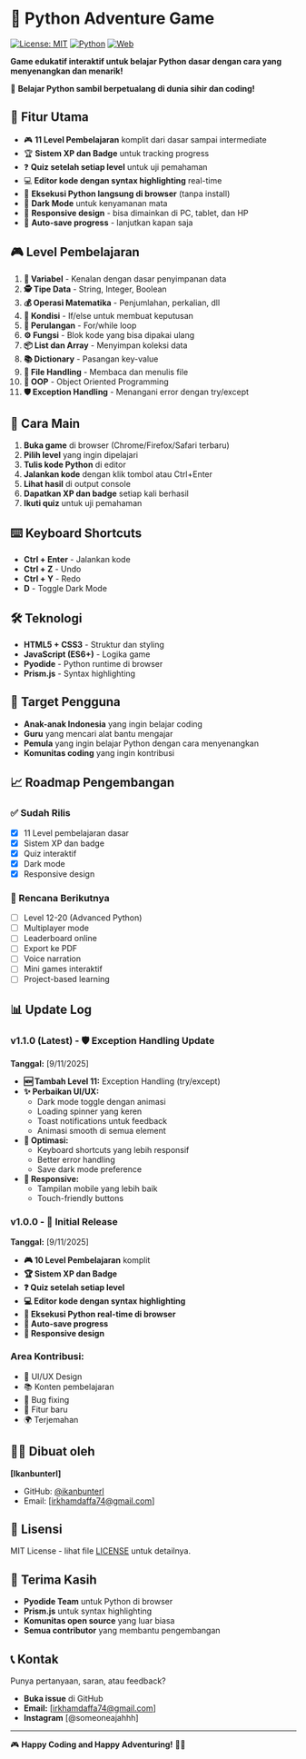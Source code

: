 # 🐍 Python Adventure Game

[![License: MIT](https://img.shields.io/badge/License-MIT-yellow.svg)](https://opensource.org/licenses/MIT)
[![Python](https://img.shields.io/badge/Python-3.11-blue.svg)](https://www.python.org/)
[![Web](https://img.shields.io/badge/Web-Browser-green.svg)](https://)

**Game edukatif interaktif untuk belajar Python dasar dengan cara yang menyenangkan dan menarik!**

🎯 **Belajar Python sambil berpetualang di dunia sihir dan coding!**

## 🌟 Fitur Utama

- 🎮 **11 Level Pembelajaran** komplit dari dasar sampai intermediate
- 🏆 **Sistem XP dan Badge** untuk tracking progress
- ❓ **Quiz setelah setiap level** untuk uji pemahaman
- 💻 **Editor kode dengan syntax highlighting** real-time
- 🚀 **Eksekusi Python langsung di browser** (tanpa install)
- 🌙 **Dark Mode** untuk kenyamanan mata
- 📱 **Responsive design** - bisa dimainkan di PC, tablet, dan HP
- 💾 **Auto-save progress** - lanjutkan kapan saja

## 🎮 Level Pembelajaran

1. **🎯 Variabel** - Kenalan dengan dasar penyimpanan data
2. **🕵️ Tipe Data** - String, Integer, Boolean
3. **💰 Operasi Matematika** - Penjumlahan, perkalian, dll
4. **🧭 Kondisi** - If/else untuk membuat keputusan
5. **🔁 Perulangan** - For/while loop
6. **⚙️ Fungsi** - Blok kode yang bisa dipakai ulang
7. **📦 List dan Array** - Menyimpan koleksi data
8. **📚 Dictionary** - Pasangan key-value
9. **💾 File Handling** - Membaca dan menulis file
10. **🧙 OOP** - Object Oriented Programming
11. **🛡️ Exception Handling** - Menangani error dengan try/except

## 🚀 Cara Main

1. **Buka game** di browser (Chrome/Firefox/Safari terbaru)
2. **Pilih level** yang ingin dipelajari
3. **Tulis kode Python** di editor
4. **Jalankan kode** dengan klik tombol atau Ctrl+Enter
5. **Lihat hasil** di output console
6. **Dapatkan XP dan badge** setiap kali berhasil
7. **Ikuti quiz** untuk uji pemahaman

## ⌨️ Keyboard Shortcuts

- **Ctrl + Enter** - Jalankan kode
- **Ctrl + Z** - Undo
- **Ctrl + Y** - Redo
- **D** - Toggle Dark Mode

## 🛠️ Teknologi

- **HTML5 + CSS3** - Struktur dan styling
- **JavaScript (ES6+)** - Logika game
- **Pyodide** - Python runtime di browser
- **Prism.js** - Syntax highlighting

## 🎯 Target Pengguna

- **Anak-anak Indonesia** yang ingin belajar coding
- **Guru** yang mencari alat bantu mengajar
- **Pemula** yang ingin belajar Python dengan cara menyenangkan
- **Komunitas coding** yang ingin kontribusi

## 📈 Roadmap Pengembangan

### ✅ Sudah Rilis
- [x] 11 Level pembelajaran dasar
- [x] Sistem XP dan badge
- [x] Quiz interaktif
- [x] Dark mode
- [x] Responsive design

### 🚀 Rencana Berikutnya
- [ ] Level 12-20 (Advanced Python)
- [ ] Multiplayer mode
- [ ] Leaderboard online
- [ ] Export ke PDF
- [ ] Voice narration
- [ ] Mini games interaktif
- [ ] Project-based learning

## 📊 Update Log

### v1.1.0 (Latest) - 🛡️ Exception Handling Update
**Tanggal:** [9/11/2025]
- **🆕 Tambah Level 11:** Exception Handling (try/except)
- **✨ Perbaikan UI/UX:** 
  - Dark mode toggle dengan animasi
  - Loading spinner yang keren
  - Toast notifications untuk feedback
  - Animasi smooth di semua element
- **🔧 Optimasi:**
  - Keyboard shortcuts yang lebih responsif
  - Better error handling
  - Save dark mode preference
- **📱 Responsive:** 
  - Tampilan mobile yang lebih baik
  - Touch-friendly buttons

### v1.0.0 - 🎉 Initial Release
**Tanggal:** [9/11/2025]
- **🎮 10 Level Pembelajaran** komplit
- **🏆 Sistem XP dan Badge**
- **❓ Quiz setelah setiap level**
- **💻 Editor kode dengan syntax highlighting**
- **🚀 Eksekusi Python real-time di browser**
- **💾 Auto-save progress**
- **📱 Responsive design**

### Area Kontribusi:
- 🎨 UI/UX Design
- 📚 Konten pembelajaran
- 🐛 Bug fixing
- 🚀 Fitur baru
- 🌍 Terjemahan

## 👨‍💻 Dibuat oleh

**[Ikanbunterl]**
- GitHub: [@ikanbunterl
](https://github.com/ikanbunterl)
- Email: [irkhamdaffa74@gmail.com]

## 📄 Lisensi

MIT License - lihat file [LICENSE](LICENSE) untuk detailnya.

## 🙏 Terima Kasih

- **Pyodide Team** untuk Python di browser
- **Prism.js** untuk syntax highlighting
- **Komunitas open source** yang luar biasa
- **Semua contributor** yang membantu pengembangan

## 📞 Kontak

Punya pertanyaan, saran, atau feedback?
- **Buka issue** di GitHub
- **Email:** [irkhamdaffa74@gmail.com]
- **Instagram** [@someoneajahhh]

---

🎮 **Happy Coding and Happy Adventuring!** 🐍✨
